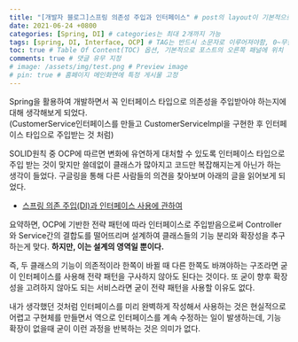 ```yaml
---
title: "[개발자 블로그]스프링 의존성 주입과 인터페이스" # post의 layout이 기본적으로 post로 설정되어있어서 Front Matter에 따로 layout변수를 만들어 주지 않아도 됨
date: 2021-06-24 +0800
categories: [Spring, DI] # categories는 최대 2개까지 가능
tags: [spring, DI, Interface, OCP] # TAG는 반드시 소문자로 이루어져야함, 0~무한개까지 지정 가능
toc: true # Table Of Content(TOC) 옵션, 기본적으로 포스트의 오른쪽 패널에 위치
comments: true # 댓글 유무 지정
# image: /assets/img/test.png # Preview image
# pin: true # 홈페이지 메인화면에 특정 게시물 고정
---
```


Spring을 활용하여 개발하면서 꼭 인터페이스 타입으로 의존성을 주입받아야 하는지에 대해 생각해보게 되었다.<br>
(CustomerService인터페이스를 만들고 CustomerServiceImpl을 구현한 후 인터페이스 타입으로 주입받는 것 처럼)

SOLID원칙 중 OCP에 따르면 변화에 유연하게 대처할 수 있도록 인터페이스 타입으로 주입 받는 것이 맞지만 쓸데없이 클래스가 많아지고 코드만 복잡해지는게 아닌가 하는 생각이 들었다. 구글링을 통해 다른 사람들의 의견을 찾아보며 아래의 글을 읽어보게 되었다.
- [스프링 의존 주입(DI)과 인터페이스 사용에 관하여](https://codevang.tistory.com/312)

요약하면, OCP에 기반한 전략 패턴에 따라 인터페이스로 주입받음으로써 Controller와 Service간의 결합도를 떨어뜨리며 설계하여 클래스들의 기능 분리와 확장성을 추구하는게 맞다. <b>하지만, 이는 설계의 영역일 뿐이다.</b>

즉, 두 클래스의 기능이 의존적이라 한쪽이 바뀔 때 다른 한쪽도 바껴야하는 구조라면 굳이 인터페이스를 사용해 전략 패턴을 구사하지 않아도 된다는 것이다. 또 굳이 향후 확장성을 고려하지 않아도 되는 서비스라면 굳이 전략 패턴을 사용할 이유도 없다.

내가 생각했던 것처럼 인터페이스를 미리 완벽하게 작성해서 사용하는 것은 현실적으로 어렵고 구현체를 만들면서 역으로 인터페이스를 계속 수정하는 일이 발생하는데, 기능 확장이 없을때 굳이 이런 과정을 반복하는 것은 의미가 없다.